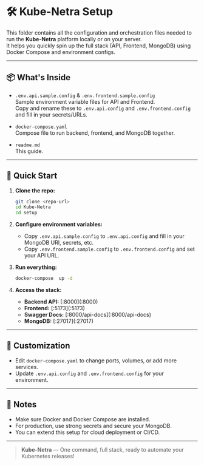 # 🛠️ Kube-Netra Setup

This folder contains all the configuration and orchestration files needed to run the **Kube-Netra** platform locally or on your server.  
It helps you quickly spin up the full stack (API, Frontend, MongoDB) using Docker Compose and environment configs.

---

## 📦 What's Inside

- `.env.api.sample.config` & `.env.frontend.sample.config`  
  Sample environment variable files for API and Frontend.  
  Copy and rename these to `.env.api.config` and `.env.frontend.config` and fill in your secrets/URLs.

- `docker-compose.yaml`  
  Compose file to run backend, frontend, and MongoDB together.

- `readme.md`  
  This guide.

---

## 🚀 Quick Start

1. **Clone the repo:**
   ```sh
   git clone <repo-url>
   cd Kube-Netra
   cd setup
   ```

2. **Configure environment variables:**
   - Copy `.env.api.sample.config` to `.env.api.config` and fill in your MongoDB URI, secrets, etc.
   - Copy `.env.frontend.sample.config` to `.env.frontend.config` and set your API URL.



3. **Run everything:**
   ```sh
   docker-compose  up -d
   ```

4. **Access the stack:**
   - **Backend API:** [<host-ip>:8000](<host-ip>:8000)
   - **Frontend:** [<host-ip>:5173](<host-ip>:5173)
   - **Swagger Docs:** [<host-ip>:8000/api-docs](<host-ip>:8000/api-docs)
   - **MongoDB:** [<host-ip>:27017](<host-ip>:27017)

---

## 🧩 Customization

- Edit `docker-compose.yaml` to change ports, volumes, or add more services.
- Update `.env.api.config` and `.env.frontend.config` for your environment.

---

## 📝 Notes

- Make sure Docker and Docker Compose are installed.
- For production, use strong secrets and secure your MongoDB.
- You can extend this setup for cloud deployment or CI/CD.

---

> **Kube-Netra** — One command, full stack, ready to automate your Kubernetes releases!